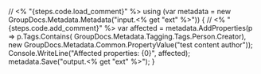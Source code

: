 // <% "{steps.code.load_comment}" %>
        using (var metadata = new GroupDocs.Metadata.Metadata("input.<% get "ext" %>"))
        {
            // <% "{steps.code.add_comment}" %>
            var affected = metadata.AddProperties(p => p.Tags.Contains(
              GroupDocs.Metadata.Tagging.Tags.Person.Creator), new GroupDocs.Metadata.Common.PropertyValue("test content author"));
            Console.WriteLine("Affected properties: {0}", affected);
            metadata.Save("output.<% get "ext" %>");
        }